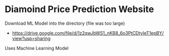 # Diamoind Price Prediction Website

Download ML Model into the directory (file was too large)
- https://drive.google.com/file/d/1z2qwJbWS1_nKB8_6o3PtCDtyIeT1epBY/view?usp=sharing

Uses Machine Learning Model 
